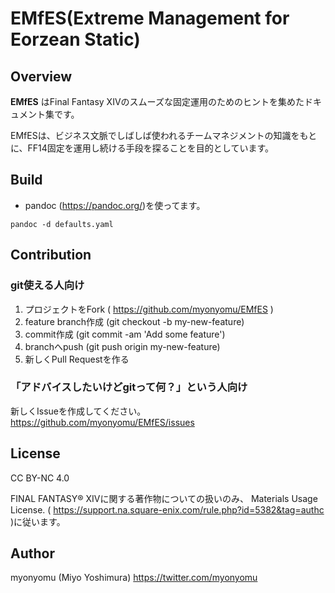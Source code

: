 # EMfES(Extreme Management for Eorzean Static)
## Overview
**EMfES** はFinal Fantasy XIVのスムーズな固定運用のためのヒントを集めたドキュメント集です。

EMfESは、ビジネス文脈でしばしば使われるチームマネジメントの知識をもとに、FF14固定を運用し続ける手段を探ることを目的としています。

## Build
- pandoc (https://pandoc.org/)を使ってます。
```
pandoc -d defaults.yaml
```

## Contribution
### git使える人向け
1. プロジェクトをFork ( https://github.com/myonyomu/EMfES )
2. feature branch作成 (git checkout -b my-new-feature)
3. commit作成 (git commit -am 'Add some feature')
4. branchへpush (git push origin my-new-feature)
5. 新しくPull Requestを作る

### 「アドバイスしたいけどgitって何？」という人向け
新しくIssueを作成してください。
https://github.com/myonyomu/EMfES/issues

## License
CC BY-NC 4.0

FINAL FANTASY® XIVに関する著作物についての扱いのみ、
Materials Usage License. ( https://support.na.square-enix.com/rule.php?id=5382&tag=authc )に従います。

## Author
myonyomu (Miyo Yoshimura)
https://twitter.com/myonyomu